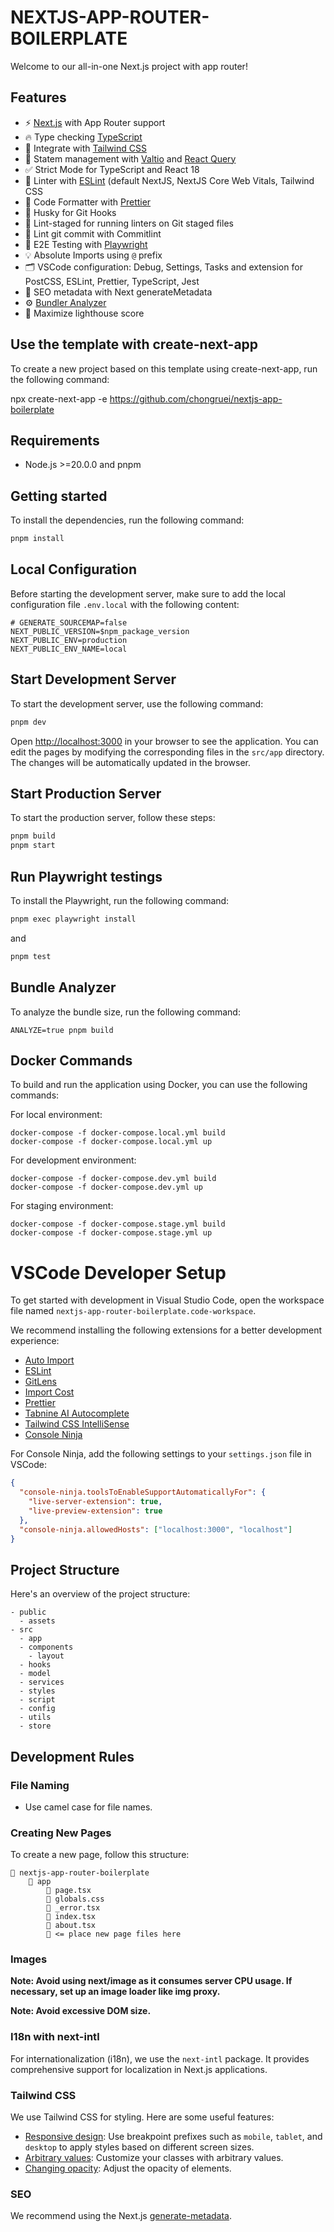 # NEXTJS-APP-ROUTER-BOILERPLATE

Welcome to our all-in-one Next.js project with app router!

## Features

- ⚡ [Next.js](https://nextjs.org) with App Router support
- 🔥 Type checking [TypeScript](https://www.typescriptlang.org)
- 💎 Integrate with [Tailwind CSS](https://tailwindcss.com)
- 🧰 Statem management with [Valtio](https://valtio.pmnd.rs/) and [React Query](https://tanstack.com/query/latest/)
- ✅ Strict Mode for TypeScript and React 18
- 📏 Linter with [ESLint](https://eslint.org) (default NextJS, NextJS Core Web Vitals, Tailwind CSS
- 💖 Code Formatter with [Prettier](https://prettier.io)
- 🦊 Husky for Git Hooks
- 🚫 Lint-staged for running linters on Git staged files
- 🚓 Lint git commit with Commitlint
- 🧪 E2E Testing with [Playwright](https://playwright.dev/)
- 💡 Absolute Imports using `@` prefix
- 🗂 VSCode configuration: Debug, Settings, Tasks and extension for PostCSS, ESLint, Prettier, TypeScript, Jest
- 🤖 SEO metadata with Next generateMetadata
- ⚙️ [Bundler Analyzer](https://www.npmjs.com/package/@next/bundle-analyzer)
- 💯 Maximize lighthouse score

## Use the template with create-next-app
To create a new project based on this template using create-next-app, run the following command:

npx create-next-app -e https://github.com/chongruei/nextjs-app-boilerplate

## Requirements
 - Node.js >=20.0.0 and pnpm

## Getting started

To install the dependencies, run the following command:

```bash
pnpm install
```

## Local Configuration

Before starting the development server, make sure to add the local configuration file `.env.local` with the following content:

```plaintext
# GENERATE_SOURCEMAP=false
NEXT_PUBLIC_VERSION=$npm_package_version
NEXT_PUBLIC_ENV=production
NEXT_PUBLIC_ENV_NAME=local
```

## Start Development Server

To start the development server, use the following command:

```bash
pnpm dev
```

Open [http://localhost:3000](http://localhost:3000) in your browser to see the application. You can edit the pages by modifying the corresponding files in the `src/app` directory. The changes will be automatically updated in the browser.

## Start Production Server

To start the production server, follow these steps:

```bash
pnpm build
pnpm start
```

## Run Playwright testings

To install the Playwright, run the following command:

```bash
pnpm exec playwright install
```

and

```bash
pnpm test
```

## Bundle Analyzer

To analyze the bundle size, run the following command:

```plaintext
ANALYZE=true pnpm build
```

## Docker Commands

To build and run the application using Docker, you can use the following commands:

For local environment:

```plaintext
docker-compose -f docker-compose.local.yml build
docker-compose -f docker-compose.local.yml up
```

For development environment:

```plaintext
docker-compose -f docker-compose.dev.yml build
docker-compose -f docker-compose.dev.yml up
```

For staging environment:

```plaintext
docker-compose -f docker-compose.stage.yml build
docker-compose -f docker-compose.stage.yml up
```

# VSCode Developer Setup

To get started with development in Visual Studio Code, open the workspace file named `nextjs-app-router-boilerplate.code-workspace`.

We recommend installing the following extensions for a better development experience:

- [Auto Import](https://marketplace.visualstudio.com/items?itemName=steoates.autoimport)
- [ESLint](https://marketplace.visualstudio.com/items?itemName=dbaeumer.vscode-eslint)
- [GitLens](https://marketplace.visualstudio.com/items?itemName=eamodio.gitlens)
- [Import Cost](https://marketplace.visualstudio.com/items?itemName=wix.vscode-import-cost)
- [Prettier](https://marketplace.visualstudio.com/items?itemName=esbenp.prettier-vscode)
- [Tabnine AI Autocomplete](https://marketplace.visualstudio.com/items?itemName=TabNine.tabnine-vscode)
- [Tailwind CSS IntelliSense](https://marketplace.visualstudio.com/items?itemName=bradlc.vscode-tailwindcss)
- [Console Ninja](https://console-ninja.com/)

For Console Ninja, add the following settings to your `settings.json` file in VSCode:

```json
{
  "console-ninja.toolsToEnableSupportAutomaticallyFor": {
    "live-server-extension": true,
    "live-preview-extension": true
  },
  "console-ninja.allowedHosts": ["localhost:3000", "localhost"]
}
```

## Project Structure

Here's an overview of the project structure:

```plaintext
- public
  - assets
- src
  - app
  - components
    - layout
  - hooks
  - model
  - services
  - styles
  - script
  - config
  - utils
  - store
```

## Development Rules

### File Naming

- Use camel case for file names.

### Creating New Pages

To create a new page, follow this structure:

```
📁 nextjs-app-router-boilerplate
    📁 app
        💾 page.tsx
        💾 globals.css
        💾 _error.tsx 
        💾 index.tsx
        💾 about.tsx
        📁 <= place new page files here
```

### Images

**Note: Avoid using next/image as it consumes server CPU usage. If necessary, set up an image loader like img proxy.**

**Note: Avoid excessive DOM size.**

### I18n with next-intl

For internationalization (i18n), we use the `next-intl` package. It provides comprehensive support for localization in Next.js applications.

### Tailwind CSS

We use Tailwind CSS for styling. Here are some useful features:

- [Responsive design](https://tailwindcss.com/docs/responsive-design): Use breakpoint prefixes such as `mobile`, `tablet`, and `desktop` to apply styles based on different screen sizes.
- [Arbitrary values](https://tailwindcss.com/docs/adding-custom-styles): Customize your classes with arbitrary values.
- [Changing opacity](https://tailwindcss.com/docs/ring-color#changing-the-opacity): Adjust the opacity of elements.

### SEO

We recommend using the Next.js [generate-metadata](https://nextjs.org/docs/app/api-reference/functions/generate-metadata).